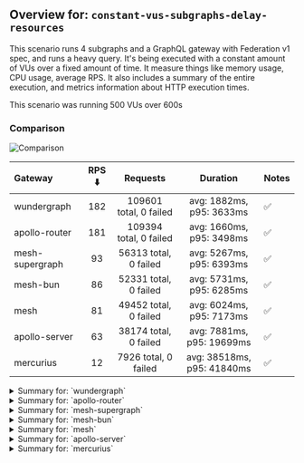## Overview for: `constant-vus-subgraphs-delay-resources`


This scenario runs 4 subgraphs and a GraphQL gateway with Federation v1 spec, and runs a heavy query. It's being executed with a constant amount of VUs over a fixed amount of time. It measure things like memory usage, CPU usage, average RPS. It also includes a summary of the entire execution, and metrics information about HTTP execution times.


This scenario was running 500 VUs over 600s


### Comparison


<img src="https://imagedelivery.net/KYe9TScr4TldYHA48pczVg/447d5635-6609-4b90-6f7c-932265a3fd00/public" alt="Comparison" />


| Gateway         | RPS ⬇️ |        Requests        |          Duration          | Notes |
| :-------------- | :----: | :--------------------: | :------------------------: | :---- |
| wundergraph     |  182   | 109601 total, 0 failed |  avg: 1882ms, p95: 3633ms  | ✅     |
| apollo-router   |  181   | 109394 total, 0 failed |  avg: 1660ms, p95: 3498ms  | ✅     |
| mesh-supergraph |   93   | 56313 total, 0 failed  |  avg: 5267ms, p95: 6393ms  | ✅     |
| mesh-bun        |   86   | 52331 total, 0 failed  |  avg: 5731ms, p95: 6285ms  | ✅     |
| mesh            |   81   | 49452 total, 0 failed  |  avg: 6024ms, p95: 7173ms  | ✅     |
| apollo-server   |   63   | 38174 total, 0 failed  | avg: 7881ms, p95: 19699ms  | ✅     |
| mercurius       |   12   |  7926 total, 0 failed  | avg: 38518ms, p95: 41840ms | ✅     |



<details>
  <summary>Summary for: `wundergraph`</summary>

  **K6 Output**




```
     ✓ response code was 200
     ✓ no graphql errors
     ✓ valid response structure

     checks.........................: 100.00% ✓ 328803    ✗ 0     
     data_received..................: 9.6 GB  16 MB/s
     data_sent......................: 130 MB  216 kB/s
     http_req_blocked...............: avg=398.55µs min=1.22µs   med=3.42µs  max=2.87s  p(90)=5.93µs  p(95)=7.39µs
     http_req_connecting............: avg=65.43µs  min=0s       med=0s      max=1.53s  p(90)=0s      p(95)=0s    
     http_req_duration..............: avg=1.88s    min=551.57ms med=1.65s   max=9.28s  p(90)=3.05s   p(95)=3.63s 
       { expected_response:true }...: avg=1.88s    min=551.57ms med=1.65s   max=9.28s  p(90)=3.05s   p(95)=3.63s 
     http_req_failed................: 0.00%   ✓ 0         ✗ 109601
     http_req_receiving.............: avg=365.07ms min=26.79µs  med=91.64µs max=6.5s   p(90)=1.58s   p(95)=2.18s 
     http_req_sending...............: avg=26.49ms  min=6.94µs   med=14.57µs max=5.67s  p(90)=41.29µs p(95)=8.06ms
     http_req_tls_handshaking.......: avg=0s       min=0s       med=0s      max=0s     p(90)=0s      p(95)=0s    
     http_req_waiting...............: avg=1.49s    min=535.44ms med=1.4s    max=4.58s  p(90)=2.1s    p(95)=2.27s 
     http_reqs......................: 109601  182.01949/s
     iteration_duration.............: avg=2.72s    min=627.85ms med=2.35s   max=16.16s p(90)=4.78s   p(95)=5.62s 
     iterations.....................: 109601  182.01949/s
     vus............................: 2       min=2       max=500 
     vus_max........................: 500     min=500     max=500 
```


**Performance Overview**


<img src="https://imagedelivery.net/KYe9TScr4TldYHA48pczVg/f4117852-40cf-4eee-2d40-d5dd129a3f00/public" alt="Performance Overview" />


**Subgraphs Overview**


<img src="https://imagedelivery.net/KYe9TScr4TldYHA48pczVg/d190707e-7919-4da4-e40d-e553b37afa00/public" alt="Subgraphs Overview" />


**HTTP Overview**


<img src="https://imagedelivery.net/KYe9TScr4TldYHA48pczVg/46b0f613-0192-4e8c-5171-5febe9ab7a00/public" alt="HTTP Overview" />


  </details>

<details>
  <summary>Summary for: `apollo-router`</summary>

  **K6 Output**




```
     ✓ response code was 200
     ✓ no graphql errors
     ✓ valid response structure

     checks.........................: 100.00% ✓ 328182     ✗ 0     
     data_received..................: 9.6 GB  16 MB/s
     data_sent......................: 130 MB  216 kB/s
     http_req_blocked...............: avg=1.62ms   min=1.35µs   med=3.41µs  max=3.67s  p(90)=5.66µs  p(95)=6.8µs   
     http_req_connecting............: avg=1.09ms   min=0s       med=0s      max=3.67s  p(90)=0s      p(95)=0s      
     http_req_duration..............: avg=1.65s    min=239.37ms med=1.48s   max=9.71s  p(90)=2.84s   p(95)=3.49s   
       { expected_response:true }...: avg=1.65s    min=239.37ms med=1.48s   max=9.71s  p(90)=2.84s   p(95)=3.49s   
     http_req_failed................: 0.00%   ✓ 0          ✗ 109394
     http_req_receiving.............: avg=383.66ms min=22.11µs  med=81.13µs max=7.35s  p(90)=1.6s    p(95)=2.32s   
     http_req_sending...............: avg=30.38ms  min=6.11µs   med=15.04µs max=5.67s  p(90)=37.47µs p(95)=584.78µs
     http_req_tls_handshaking.......: avg=0s       min=0s       med=0s      max=0s     p(90)=0s      p(95)=0s      
     http_req_waiting...............: avg=1.24s    min=239.18ms med=1.17s   max=5.24s  p(90)=1.94s   p(95)=2.14s   
     http_reqs......................: 109394  181.857275/s
     iteration_duration.............: avg=2.72s    min=275.28ms med=2.36s   max=16.08s p(90)=4.99s   p(95)=6s      
     iterations.....................: 109394  181.857275/s
     vus............................: 213     min=213      max=500 
     vus_max........................: 500     min=500      max=500 
```


**Performance Overview**


<img src="https://imagedelivery.net/KYe9TScr4TldYHA48pczVg/c144b49c-bbfa-4060-4c01-2e1d2ff23200/public" alt="Performance Overview" />


**Subgraphs Overview**


<img src="https://imagedelivery.net/KYe9TScr4TldYHA48pczVg/4e7b3d78-53c3-4adf-e6c3-9b1970960d00/public" alt="Subgraphs Overview" />


**HTTP Overview**


<img src="https://imagedelivery.net/KYe9TScr4TldYHA48pczVg/9a02cbdc-3432-40ef-e193-e88157bffd00/public" alt="HTTP Overview" />


  </details>

<details>
  <summary>Summary for: `mesh-supergraph`</summary>

  **K6 Output**




```
     ✓ response code was 200
     ✓ no graphql errors
     ✓ valid response structure

     checks.........................: 100.00% ✓ 168939    ✗ 0    
     data_received..................: 4.9 GB  8.2 MB/s
     data_sent......................: 67 MB   111 kB/s
     http_req_blocked...............: avg=328.83µs min=1.49µs  med=3.71µs  max=203.51ms p(90)=5.66µs  p(95)=6.58µs 
     http_req_connecting............: avg=299.15µs min=0s      med=0s      max=66.63ms  p(90)=0s      p(95)=0s     
     http_req_duration..............: avg=5.26s    min=2.14s   med=5.35s   max=9.32s    p(90)=6.15s   p(95)=6.39s  
       { expected_response:true }...: avg=5.26s    min=2.14s   med=5.35s   max=9.32s    p(90)=6.15s   p(95)=6.39s  
     http_req_failed................: 0.00%   ✓ 0         ✗ 56313
     http_req_receiving.............: avg=11.85ms  min=32.58µs med=74.78µs max=1.87s    p(90)=1.78ms  p(95)=15.19ms
     http_req_sending...............: avg=1.47ms   min=7.92µs  med=17.15µs max=1.76s    p(90)=36.32µs p(95)=145.1µs
     http_req_tls_handshaking.......: avg=0s       min=0s      med=0s      max=0s       p(90)=0s      p(95)=0s     
     http_req_waiting...............: avg=5.25s    min=2.14s   med=5.34s   max=9.32s    p(90)=6.13s   p(95)=6.37s  
     http_reqs......................: 56313   93.124972/s
     iteration_duration.............: avg=5.35s    min=2.23s   med=5.43s   max=9.36s    p(90)=6.26s   p(95)=6.53s  
     iterations.....................: 56313   93.124972/s
     vus............................: 155     min=155     max=500
     vus_max........................: 500     min=500     max=500
```


**Performance Overview**


<img src="https://imagedelivery.net/KYe9TScr4TldYHA48pczVg/316d668e-897e-489e-1bd4-3c951bec3d00/public" alt="Performance Overview" />


**Subgraphs Overview**


<img src="https://imagedelivery.net/KYe9TScr4TldYHA48pczVg/10ab43bc-ba83-4f99-16a7-b76dba6a5400/public" alt="Subgraphs Overview" />


**HTTP Overview**


<img src="https://imagedelivery.net/KYe9TScr4TldYHA48pczVg/44d317f0-c3fe-4412-4c9e-6c8dd355ef00/public" alt="HTTP Overview" />


  </details>

<details>
  <summary>Summary for: `mesh-bun`</summary>

  **K6 Output**




```
     ✓ response code was 200
     ✓ no graphql errors
     ✓ valid response structure

     checks.........................: 100.00% ✓ 156993    ✗ 0    
     data_received..................: 4.6 GB  7.6 MB/s
     data_sent......................: 62 MB   103 kB/s
     http_req_blocked...............: avg=291.33µs min=1.14µs  med=3.27µs  max=132.65ms p(90)=5.53µs   p(95)=6.78µs 
     http_req_connecting............: avg=269.38µs min=0s      med=0s      max=61.45ms  p(90)=0s       p(95)=0s     
     http_req_duration..............: avg=5.73s    min=3.09s   med=5.62s   max=12.14s   p(90)=6.06s    p(95)=6.28s  
       { expected_response:true }...: avg=5.73s    min=3.09s   med=5.62s   max=12.14s   p(90)=6.06s    p(95)=6.28s  
     http_req_failed................: 0.00%   ✓ 0         ✗ 52331
     http_req_receiving.............: avg=17.33ms  min=32.68µs med=91.87µs max=3.26s    p(90)=447.76µs p(95)=2.39ms 
     http_req_sending...............: avg=502.81µs min=7.84µs  med=15.58µs max=474.14ms p(90)=33.05µs  p(95)=85.21µs
     http_req_tls_handshaking.......: avg=0s       min=0s      med=0s      max=0s       p(90)=0s       p(95)=0s     
     http_req_waiting...............: avg=5.71s    min=3.09s   med=5.61s   max=12.14s   p(90)=6.04s    p(95)=6.23s  
     http_reqs......................: 52331   86.415797/s
     iteration_duration.............: avg=5.76s    min=3.16s   med=5.65s   max=12.22s   p(90)=6.11s    p(95)=6.36s  
     iterations.....................: 52331   86.415797/s
     vus............................: 5       min=5       max=500
     vus_max........................: 500     min=500     max=500
```


**Performance Overview**


<img src="https://imagedelivery.net/KYe9TScr4TldYHA48pczVg/5889905c-3bc3-4d76-6bed-899983ebb600/public" alt="Performance Overview" />


**Subgraphs Overview**


<img src="https://imagedelivery.net/KYe9TScr4TldYHA48pczVg/efef37ff-f7b9-4ba8-fcf1-0eafb3561f00/public" alt="Subgraphs Overview" />


**HTTP Overview**


<img src="https://imagedelivery.net/KYe9TScr4TldYHA48pczVg/ca4592fa-9db3-42df-471f-f36da5886d00/public" alt="HTTP Overview" />


  </details>

<details>
  <summary>Summary for: `mesh`</summary>

  **K6 Output**




```
     ✓ response code was 200
     ✓ no graphql errors
     ✓ valid response structure

     checks.........................: 100.00% ✓ 148356    ✗ 0    
     data_received..................: 4.3 GB  7.2 MB/s
     data_sent......................: 59 MB   97 kB/s
     http_req_blocked...............: avg=257.91µs min=1.6µs   med=3.87µs  max=261.38ms p(90)=5.82µs  p(95)=6.96µs  
     http_req_connecting............: avg=219.85µs min=0s      med=0s      max=48.29ms  p(90)=0s      p(95)=0s      
     http_req_duration..............: avg=6.02s    min=2.89s   med=5.98s   max=9.62s    p(90)=6.89s   p(95)=7.17s   
       { expected_response:true }...: avg=6.02s    min=2.89s   med=5.98s   max=9.62s    p(90)=6.89s   p(95)=7.17s   
     http_req_failed................: 0.00%   ✓ 0         ✗ 49452
     http_req_receiving.............: avg=9.24ms   min=33.13µs med=84.35µs max=2.17s    p(90)=2.06ms  p(95)=12.05ms 
     http_req_sending...............: avg=807.99µs min=8.36µs  med=18.86µs max=1.01s    p(90)=35.91µs p(95)=126.76µs
     http_req_tls_handshaking.......: avg=0s       min=0s      med=0s      max=0s       p(90)=0s      p(95)=0s      
     http_req_waiting...............: avg=6.01s    min=2.89s   med=5.97s   max=9.61s    p(90)=6.88s   p(95)=7.15s   
     http_reqs......................: 49452   81.804143/s
     iteration_duration.............: avg=6.09s    min=2.92s   med=6.04s   max=10.42s   p(90)=6.97s   p(95)=7.27s   
     iterations.....................: 49452   81.804143/s
     vus............................: 93      min=93      max=500
     vus_max........................: 500     min=500     max=500
```


**Performance Overview**


<img src="https://imagedelivery.net/KYe9TScr4TldYHA48pczVg/89566af0-4499-499c-6633-d6c0930e4d00/public" alt="Performance Overview" />


**Subgraphs Overview**


<img src="https://imagedelivery.net/KYe9TScr4TldYHA48pczVg/e23f81d1-f19c-4721-90bf-bdd0b04b6e00/public" alt="Subgraphs Overview" />


**HTTP Overview**


<img src="https://imagedelivery.net/KYe9TScr4TldYHA48pczVg/f74c258c-f8dc-4352-71db-378584422300/public" alt="HTTP Overview" />


  </details>

<details>
  <summary>Summary for: `apollo-server`</summary>

  **K6 Output**




```
     ✓ response code was 200
     ✓ no graphql errors
     ✓ valid response structure

     checks.........................: 100.00% ✓ 114522    ✗ 0    
     data_received..................: 3.4 GB  5.5 MB/s
     data_sent......................: 45 MB   75 kB/s
     http_req_blocked...............: avg=317.74µs min=1.45µs   med=3.01µs  max=71.57ms  p(90)=4.69µs   p(95)=5.57µs  
     http_req_connecting............: avg=302µs    min=0s       med=0s      max=46.96ms  p(90)=0s       p(95)=0s      
     http_req_duration..............: avg=7.88s    min=780.1ms  med=5.85s   max=30.45s   p(90)=15.22s   p(95)=19.69s  
       { expected_response:true }...: avg=7.88s    min=780.1ms  med=5.85s   max=30.45s   p(90)=15.22s   p(95)=19.69s  
     http_req_failed................: 0.00%   ✓ 0         ✗ 38174
     http_req_receiving.............: avg=1.12ms   min=33.99µs  med=87.03µs max=340.43ms p(90)=160.33µs p(95)=570.69µs
     http_req_sending...............: avg=187.42µs min=7.99µs   med=14.73µs max=234.48ms p(90)=28.66µs  p(95)=55.8µs  
     http_req_tls_handshaking.......: avg=0s       min=0s       med=0s      max=0s       p(90)=0s       p(95)=0s      
     http_req_waiting...............: avg=7.88s    min=780.01ms med=5.85s   max=30.45s   p(90)=15.21s   p(95)=19.69s  
     http_reqs......................: 38174   63.037314/s
     iteration_duration.............: avg=7.9s     min=787.58ms med=5.86s   max=30.46s   p(90)=15.28s   p(95)=19.73s  
     iterations.....................: 38174   63.037314/s
     vus............................: 106     min=106     max=500
     vus_max........................: 500     min=500     max=500
```


**Performance Overview**


<img src="https://imagedelivery.net/KYe9TScr4TldYHA48pczVg/4ac58e02-16d5-49de-7174-bf054a15c400/public" alt="Performance Overview" />


**Subgraphs Overview**


<img src="https://imagedelivery.net/KYe9TScr4TldYHA48pczVg/87b32ab5-2c4b-443f-9880-3dde305f4800/public" alt="Subgraphs Overview" />


**HTTP Overview**


<img src="https://imagedelivery.net/KYe9TScr4TldYHA48pczVg/a2040fc3-d92d-4a26-91d5-e0e4f2ed7d00/public" alt="HTTP Overview" />


  </details>

<details>
  <summary>Summary for: `mercurius`</summary>

  **K6 Output**




```
     ✓ response code was 200
     ✓ no graphql errors
     ✓ valid response structure

     checks.........................: 100.00% ✓ 23778     ✗ 0    
     data_received..................: 696 MB  1.1 MB/s
     data_sent......................: 9.5 MB  15 kB/s
     http_req_blocked...............: avg=1.19ms   min=1.49µs  med=3.28µs  max=51.05ms p(90)=5.07µs   p(95)=3.61ms  
     http_req_connecting............: avg=1.16ms   min=0s      med=0s      max=50.89ms p(90)=0s       p(95)=3.48ms  
     http_req_duration..............: avg=38.51s   min=11.12s  med=39.67s  max=43.8s   p(90)=40.22s   p(95)=41.84s  
       { expected_response:true }...: avg=38.51s   min=11.12s  med=39.67s  max=43.8s   p(90)=40.22s   p(95)=41.84s  
     http_req_failed................: 0.00%   ✓ 0         ✗ 7926 
     http_req_receiving.............: avg=115.96µs min=45.98µs med=93.91µs max=16.08ms p(90)=128.76µs p(95)=147.9µs 
     http_req_sending...............: avg=53.29µs  min=8.5µs   med=17.96µs max=11.91ms p(90)=29.48µs  p(95)=153.72µs
     http_req_tls_handshaking.......: avg=0s       min=0s      med=0s      max=0s      p(90)=0s       p(95)=0s      
     http_req_waiting...............: avg=38.51s   min=11.12s  med=39.67s  max=43.8s   p(90)=40.22s   p(95)=41.84s  
     http_reqs......................: 7926    12.580865/s
     iteration_duration.............: avg=38.52s   min=11.13s  med=39.68s  max=43.8s   p(90)=40.23s   p(95)=41.84s  
     iterations.....................: 7926    12.580865/s
     vus............................: 109     min=109     max=500
     vus_max........................: 500     min=500     max=500
```


**Performance Overview**


<img src="https://imagedelivery.net/KYe9TScr4TldYHA48pczVg/1a4bc626-1851-4c7b-1096-b51599fc4300/public" alt="Performance Overview" />


**Subgraphs Overview**


<img src="https://imagedelivery.net/KYe9TScr4TldYHA48pczVg/3ac4c3e4-6066-4915-afc0-b48a9bef6400/public" alt="Subgraphs Overview" />


**HTTP Overview**


<img src="https://imagedelivery.net/KYe9TScr4TldYHA48pczVg/109f5082-0522-4a94-0ac0-b863f84a6500/public" alt="HTTP Overview" />


  </details>